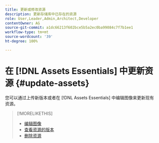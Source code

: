 ```yaml
---
title: 更新或修改资源
description: 更新存储库中已存在的资源
role: User,Leader,Admin,Architect,Developer
contentOwner: AG
source-git-commit: a1dc66213f602bce5b5a2ec0ba99084c7f7b1ee1
workflow-type: tm+mt
source-wordcount: '39'
ht-degree: 100%

---
```



# 在 [!DNL Assets Essentials] 中更新资源 {#update-assets}

您可以通过上传新版本或者在 [!DNL Assets Essentials] 中编辑图像来更新现有资源。

<!-- TBD: Discard this article if not too much unique content for it.
Merge the update asset part in manage assets or upload assets.
Edit images article.
Link to versioning once an asset is updated.
-->

>[!MORELIKETHIS]
>
>* [编辑图像](edit-images.md)
>* [查看资源的版本](navigate-view.md#view-versions)
>* [删除资源](manage-organize.md#delete-assets)


